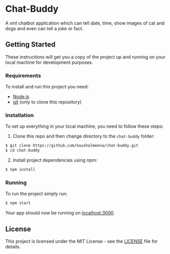 # Chat-Buddy

A xml chatbot application which can tell date, time, show images of cat and dogs and even can tell a joke or fact.

## Getting Started

These instructions will get you a copy of the project up and running on your local machine for development purposes.

### Requirements

To install and run this project you need:

- [Node.js](https://nodejs.org/ "Node.js")
- [git](https://git-scm.com/downloads "git") (only to clone this repository)

### Installation

To set up everything in your local machine, you need to follow these steps:

1. Clone this repo and then change directory to the `chat-buddy` folder:

```bash
$ git clone https://github.com/kaushalmeena/chat-buddy.git
$ cd chat-buddy
```

2. Install project dependencies using npm:

```bash
$ npm install
```

### Running

To run the project simply run:

```bash
$ npm start
```

Your app should now be running on [localhost:3000](http://localhost:3000/).

## License

This project is licensed under the MIT License - see the [LICENSE](LICENSE) file for details.
